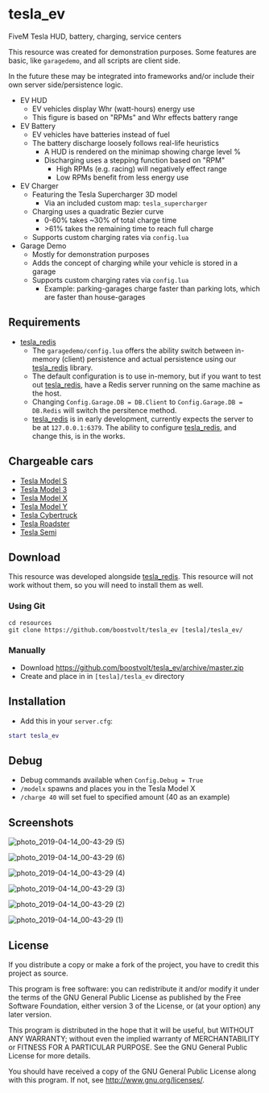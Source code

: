 # tesla_ev

FiveM Tesla HUD, battery, charging, service centers

This resource was created for demonstration purposes. Some features are basic, like `garagedemo`, and all scripts are client side.

In the future these may be integrated into frameworks and/or include their own server side/persistence logic.

- EV HUD
    - EV vehicles display Whr (watt-hours) energy use
    - This figure is based on "RPMs" and Whr effects battery range
- EV Battery
    - EV vehicles have batteries instead of fuel
    - The battery discharge loosely follows real-life heuristics
        - A HUD is rendered on the minimap showing charge level %
        - Discharging uses a stepping function based on "RPM"
            - High RPMs (e.g. racing) will negatively effect range
            - Low RPMs benefit from less energy use
- EV Charger
    - Featuring the Tesla Supercharger 3D model
        - Via an included custom map: `tesla_supercharger`
    - Charging uses a quadratic Bezier curve
        - 0-60% takes ~30% of total charge time
        - &gt;61% takes the remaining time to reach full charge
    - Supports custom charging rates via `config.lua`
- Garage Demo
    - Mostly for demonstration purposes
    - Adds the concept of charging while your vehicle is stored in a garage
    - Supports custom charging rates via `config.lua`
        - Example: parking-garages charge faster than parking lots, which are faster than house-garages

## Requirements

 - [tesla_redis](https://github.com/Boostvolt/tesla_redis)
    - The `garagedemo/config.lua` offers the ability switch between in-memory (client) persistence and actual persistence using our [tesla_redis](https://github.com/Boostvolt/tesla_redis) library.
    - The default configuration is to use in-memory, but if you want to test out [tesla_redis](https://github.com/Boostvolt/tesla_redis), have a Redis server running on the same machine as the host.
    - Changing `Config.Garage.DB = DB.Client` to `Config.Garage.DB = DB.Redis` will switch the persitence method.
    - [tesla_redis](https://github.com/Boostvolt/tesla_redis) is in early development, currently expects the server to be at `127.0.0.1:6379`. The ability to configure [tesla_redis](https://github.com/Boostvolt/tesla_redis), and change this, is in the works. 
    
## Chargeable cars
- [Tesla Model S](https://github.com/boostvolt/tesla_models)
- [Tesla Model 3](https://github.com/boostvolt/tesla_model3)
- [Tesla Model X](https://github.com/boostvolt/tesla_modelx)
- [Tesla Model Y](https://github.com/boostvolt/tesla_modely)
- [Tesla Cybertruck](https://github.com/boostvolt/tesla_cybertruck)
- [Tesla Roadster](https://github.com/boostvolt/tesla_roadster)
- [Tesla Semi](https://github.com/boostvolt/tesla_semi)

## Download

This resource was developed alongside [tesla_redis](https://github.com/Boostvolt/tesla_redis). This resource will not work without them, so you will need to install them as well.

### Using Git
```
cd resources
git clone https://github.com/boostvolt/tesla_ev [tesla]/tesla_ev/
```

### Manually
- Download https://github.com/boostvolt/tesla_ev/archive/master.zip
- Create and place in in `[tesla]/tesla_ev` directory

## Installation
- Add this in your `server.cfg`:

```lua
start tesla_ev
```

## Debug
- Debug commands available when `Config.Debug = True`
- `/modelx` spawns and places you in the Tesla Model X
- `/charge 40` will set fuel to specified amount (40 as an example)

## Screenshots

![photo_2019-04-14_00-43-29 (5)](https://user-images.githubusercontent.com/79330/56089919-310eed80-5e4f-11e9-9fd1-fa0eb3027122.jpg)

![photo_2019-04-14_00-43-29 (6)](https://user-images.githubusercontent.com/79330/56089925-3a985580-5e4f-11e9-9ff3-eb9430e0fbaf.jpg)

![photo_2019-04-14_00-43-29 (4)](https://user-images.githubusercontent.com/79330/56089926-3f5d0980-5e4f-11e9-8809-cf90160ba203.jpg)

![photo_2019-04-14_00-43-29 (3)](https://user-images.githubusercontent.com/79330/56089928-41bf6380-5e4f-11e9-95c1-5727de1d4326.jpg)

![photo_2019-04-14_00-43-29 (2)](https://user-images.githubusercontent.com/79330/56089930-4552ea80-5e4f-11e9-8ac3-8dbdf466dc5a.jpg)

![photo_2019-04-14_00-43-29 (1)](https://user-images.githubusercontent.com/79330/56089931-47b54480-5e4f-11e9-9bdf-5183bf6a9ec6.jpg)

## License

If you distribute a copy or make a fork of the project, you have to credit this project as source.

This program is free software: you can redistribute it and/or modify it under the terms of the GNU General Public License as published by the Free Software Foundation, either version 3 of the License, or (at your option) any later version.

This program is distributed in the hope that it will be useful, but WITHOUT ANY WARRANTY; without even the implied warranty of MERCHANTABILITY or FITNESS FOR A PARTICULAR PURPOSE.  See the GNU General Public License for more details.

You should have received a copy of the GNU General Public License along with this program.  If not, see http://www.gnu.org/licenses/.
